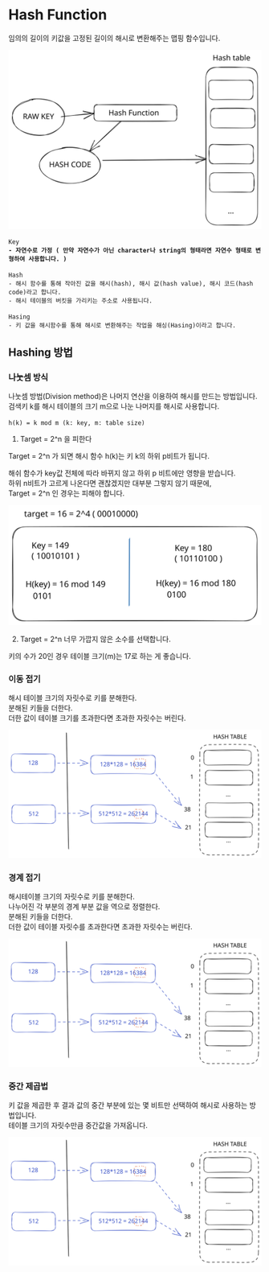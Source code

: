 # Hash Function

임의의 길이의 키값을 고정된 길이의 해시로 변환해주는 맵핑 함수입니다.

<img src="../../../.gitbook/assets/file.excalidraw (2) (1).svg" alt="" class="gitbook-drawing">

<pre><code>Key 
<strong>- 자연수로 가정 ( 만약 자연수가 아닌 character나 string의 형태라면 자연수 형태로 변형하여 사용합니다. )
</strong><strong>
</strong>Hash
- 해시 함수를 통해 작아진 값을 해시(hash), 해시 값(hash value), 해시 코드(hash code)라고 합니다.
- 해시 테이블의 버킷을 가리키는 주소로 사용됩니다.

Hasing
- 키 값을 해시함수를 통해 해시로 변환해주는 작업을 해싱(Hasing)이라고 합니다.
</code></pre>



## Hashing 방법

### 나눗셈 방식

나눗셈 방법(Division method)은 나머지 연산을 이용하여 해시를 만드는 방법입니다.\
검색키 k를 해시 테이블의 크기 m으로 나눈 나머지를 해시로 사용합니다.

`h(k) = k mod m (k: key, m: table size)`

1. Target = 2^n 을 피한다

Target = 2^n 가 되면 해시 함수 h(k)는 키 k의 하위 p비트가 됩니다.

해쉬 함수가 key값 전체에 따라 바뀌지 않고 하위 p 비트에만 영향을 받습니다. \
하위 n비트가 고르게 나온다면 괜찮겠지만 대부분 그렇지 않기 때문에,\
Target = 2^n 인 경우는 피해야 합니다.

<img src="../../../.gitbook/assets/file.excalidraw (8).svg" alt="" class="gitbook-drawing">

2. Target = 2^n  너무 가깝지 않은 소수를 선택합니다.

키의 수가 20인 경우 테이블 크기(m)는 17로 하는 게 좋습니다.



### 이동 접기

해시 테이블 크기의 자릿수로 키를 분해한다.\
분해된 키들을 더한다.\
더한 값이 테이블 크기를 초과한다면 초과한 자릿수는 버린다.

<img src="../../../.gitbook/assets/file.excalidraw (9).svg" alt="" class="gitbook-drawing">

### 경계 접기

해시테이블 크기의 자릿수로 키를 분해한다.\
나누어진 각 부분의 경계 부분 값을 역으로 정렬한다.\
분해된 키들을 더한다.\
더한 값이 테이블 자릿수를 초과한다면 초과한 자릿수는 버린다.

<img src="../../../.gitbook/assets/file.excalidraw (9).svg" alt="" class="gitbook-drawing">

### 중간 제곱법

키 값을 제곱한 후 결과 값의 중간 부분에 있는 몇 비트만 선택하여 해시로 사용하는 방법입니다.\
테이블 크기의 자릿수만큼 중간값을 가져옵니다.

<img src="../../../.gitbook/assets/file.excalidraw (9).svg" alt="" class="gitbook-drawing">
